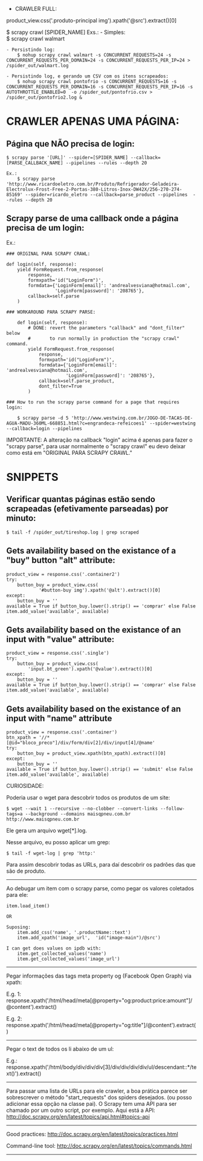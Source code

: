 - CRAWLER FULL:

product_view.css('.produto-principal img').xpath('@src').extract()[0]

$ scrapy crawl [SPIDER_NAME]
Exs.:
    - Simples: 	 
	    $ scrapy crawl walmart

    - Persistindo log:
	    $ nohup scrapy crawl walmart -s CONCURRENT_REQUESTS=24 -s CONCURRENT_REQUESTS_PER_DOMAIN=24 -s CONCURRENT_REQUESTS_PER_IP=24 > /spider_out/walmart.log

    - Persistindo log, e gerando um CSV com os itens scrapeados:
	    $ nohup scrapy crawl pontofrio -s CONCURRENT_REQUESTS=16 -s CONCURRENT_REQUESTS_PER_DOMAIN=16 -s CONCURRENT_REQUESTS_PER_IP=16 -s AUTOTHROTTLE_ENABLED=0  -o /spider_out/pontofrio.csv > /spider_out/pontofrio2.log &
	

# CRAWLER APENAS UMA PÁGINA:

## Página que NÃO precisa de login:

    $ scrapy parse '[URL]' --spider=[SPIDER_NAME] --callback=[PARSE_CALLBACK_NAME] --pipelines --rules --depth 20

    Ex.:
        $ scrapy parse 'http://www.ricardoeletro.com.br/Produto/Refrigerador-Geladeira-Electrolux-Frost-Free-2-Portas-380-Litros-Inox-DW42X/256-270-274-85169' --spider=ricardo_eletro --callback=parse_product --pipelines  --rules --depth 20

## Scrapy parse de uma callback onde a página precisa de um login:

 Ex.:

    ### ORIGINAL PARA SCRAPY CRAWL:

    def login(self, response):
        yield FormRequest.from_response(
            response,
            formxpath='id("LoginForm")',
            formdata={'LoginForm[email]': 'andrealvesviana@hotmail.com',
                      'LoginForm[password]': '208765'},
            callback=self.parse
        )

    ### WORKAROUND PARA SCRAPY PARSE:

        def login(self, response):
            # DONE: revert the parameters "callback" and "dont_filter" below
            #       to run normally in production the "scrapy crawl" command.
            yield FormRequest.from_response(
                response,
                formxpath='id("LoginForm")',
                formdata={'LoginForm[email]': 'andrealvesviana@hotmail.com',
                          'LoginForm[password]': '208765'},
                callback=self.parse_product,
                dont_filter=True
            )

    ### How to run the scrapy parse command for a page that requires login:

        $ scrapy parse -d 5 'http://www.westwing.com.br/JOGO-DE-TACAS-DE-AGUA-MADU-360ML-668851.html?c=engrandeca-refeicoes1' --spider=westwing --callback=login --pipelines

IMPORTANTE: A alteração na callback "login" acima é apenas para fazer o "scrapy parse", para usar normalmente o "scrapy crawl" eu devo deixar como está em "ORIGINAL PARA SCRAPY CRAWL."


# SNIPPETS

## Verificar quantas páginas estão sendo scrapeadas (efetivamente parseadas) por minuto:
	$ tail -f /spider_out/tireshop.log | grep scraped

## Gets availability based on the existance of a "buy" button "alt" attribute:

```
product_view = response.css('.container2')
try:
    button_buy = product_view.css(
        	'#button-buy img').xpath('@alt').extract()[0]
except:
    button_buy = ''
available = True if button_buy.lower().strip() == 'comprar' else False
item.add_value('available', available)
```

## Gets availability based on the existance of an input with "value" attribute:

```
product_view = response.css('.single')
try:
    button_buy = product_view.css(
        'input.bt_green').xpath('@value').extract()[0]
except:
    button_buy = ''
available = True if button_buy.lower().strip() == 'comprar' else False
item.add_value('available', available)
```

## Gets availability based on the existance of an input with "name" attribute
```
product_view = response.css('.container')
btn_xpath = '//*[@id="bloco_preco"]/div/form/div[2]/div/input[4]/@name'
try:
    button_buy = product_view.xpath(btn_xpath).extract()[0]
except:
    button_buy = ''
available = True if button_buy.lower().strip() == 'submit' else False
item.add_value('available', available)
```

CURIOSIDADE:

Poderia usar o wget para descobrir todos os produtos de um site:

	$ wget --wait 1 --recursive --no-clobber --convert-links --follow-tags=a --background --domains maisqpneu.com.br http://www.maisqpneu.com.br

Ele gera um arquivo wget[*].log. 

Nesse arquivo, eu posso aplicar um grep:

	$ tail -f wget-log | grep 'http:'

Para assim descobrir todas as URLs, para daí descobrir os padrões das que são de produto. 

---

Ao debugar um item com o scrapy parse, como pegar os valores coletados para ele:

	item.load_item()

	OR

	Suposing:
		item.add_css('name', '.productName::text')                                                                                                                 
		item.add_xpath('image_url',  'id("image-main")/@src')    

	I can get does values on ipdb with:
		item.get_collected_values('name')
		item.get_collected_values('image_url')

---

Pegar informações das tags meta property og (Facebook Open Graph) via xpath:

E.g. 1: <meta property="og:product:price:amount" content="R$2.399,00"/>
	response.xpath('/html/head/meta[@property="og:product:price:amount"]/@content').extract()

E.g. 2: <meta property="og:title" content="Roçadeira Florestal Husqvarna 345FR"/>
	response.xpath('/html/head/meta[@property="og:title"]/@content').extract()

---

Pegar o text de todos os li abaixo de um ul:
	
E.g.:
	response.xpath('/html/body/div/div/div[3]/div/div/div/div/ul/descendant::*/text()').extract()


---

Para passar uma lista de URLs para ele crawler, a boa prática parece ser sobrescrever o método "start_requests" dos spiders desejados. (ou posso adicionar essa opção na classe pai). 
O Scrapy tem uma API para ser chamado por um outro script, por exemplo. Aqui está a API: http://doc.scrapy.org/en/latest/topics/api.html#topics-api


---

Good practices: http://doc.scrapy.org/en/latest/topics/practices.html

Command-line tool: http://doc.scrapy.org/en/latest/topics/commands.html

---
